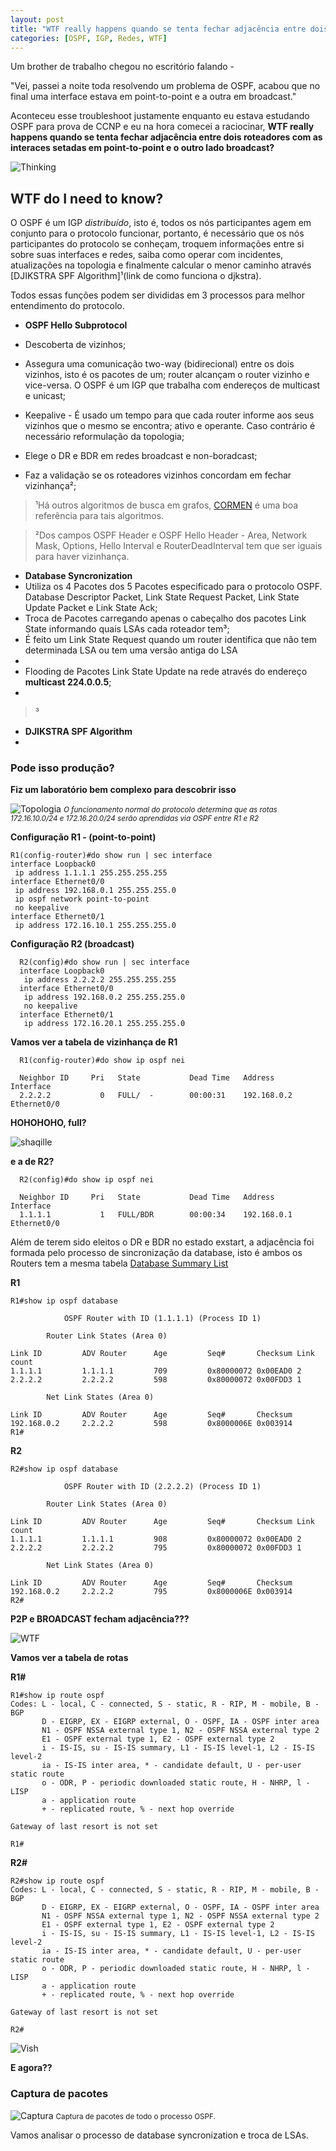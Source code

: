 ```yaml
---
layout: post
title: "WTF really happens quando se tenta fechar adjacência entre dois roteadores com as interaces setadas em point-to-point e o outro lado broadcast?"
categories: [OSPF, IGP, Redes, WTF]
---
```



Um brother de trabalho chegou no escritório falando -

"Vei, passei a noite toda resolvendo um problema de OSPF, acabou que no final uma interface estava em point-to-point e a outra em broadcast."

Aconteceu esse troubleshoot justamente enquanto eu estava estudando OSPF para prova de CCNP e eu na hora comecei a raciocinar, **WTF really happens quando se tenta fechar adjacência entre dois roteadores com as interaces setadas em point-to-point e o outro lado broadcast?**

![Thinking](https://media.giphy.com/media/DfSXiR60W9MVq/giphy.gif)


## WTF do I need to know? ##

O OSPF é um IGP *distribuído*, isto é, todos os nós participantes agem em conjunto para o protocolo funcionar, portanto, é necessário que os nós participantes do protocolo se conheçam, troquem informações entre si sobre suas interfaces e redes, saiba como operar com incidentes, atualizações na topologia e finalmente calcular o menor caminho através [DJIKSTRA SPF Algorithm]¹(link de como funciona o djkstra).

Todos essas funções podem ser divididas em 3 processos para melhor entendimento do protocolo.

- **OSPF Hello Subprotocol**

 - Descoberta de vizinhos;
 - Assegura uma comunicação two-way (bidirecional) entre os dois vizinhos, isto é os pacotes de um; router alcançam o router vizinho e vice-versa. O OSPF é um IGP que trabalha com endereços de multicast e unicast;
 - Keepalive - É usado um tempo para que cada router informe aos seus vizinhos que o mesmo se encontra; ativo e operante. Caso contrário é necessário reformulação da topologia;
 - Elege o DR e BDR em redes broadcast e non-boradcast;
 - Faz a validação se os roteadores vizinhos concordam em fechar vizinhança²;

> ¹Há outros algoritmos de busca em grafos, [CORMEN]() é uma boa referência para tais algoritmos.

> ²Dos campos OSPF Header e OSPF Hello Header - Area, Network Mask, Options, Hello Interval e RouterDeadInterval tem que ser iguais para haver vizinhança.


- **Database Syncronization**
 - Utiliza os 4 Pacotes dos 5 Pacotes especificado para o protocolo OSPF. Database Descriptor Packet, Link State Request Packet, Link State Update Packet e Link State Ack;
 - Troca de Pacotes carregando apenas o cabeçalho dos pacotes Link State informando quais LSAs cada roteador tem³;
 - É feito um Link State Request quando um router identifica que não tem determinada LSA ou tem uma versão antiga do LSA
 -
 - Flooding de Pacotes Link State Update na rede através do endereço **multicast 224.0.0.5**;
 -

 > ³

- **DJIKSTRA SPF Algorithm**
 -
 
### Pode isso produção? ###

**Fiz um laboratório bem complexo para descobrir isso**

![Topologia](/images/topologia1.png)
<small> *O funcionamento normal do protocolo determina que as rotas 172.16.10.0/24 e 172.16.20.0/24 serão aprendidas via OSPF entre R1 e R2* </small>

**Configuração R1 - (point-to-point)**

```
R1(config-router)#do show run | sec interface
interface Loopback0
 ip address 1.1.1.1 255.255.255.255
interface Ethernet0/0
 ip address 192.168.0.1 255.255.255.0
 ip ospf network point-to-point
 no keepalive
interface Ethernet0/1
 ip address 172.16.10.1 255.255.255.0

```

**Configuração R2 (broadcast)**
```
  R2(config)#do show run | sec interface
  interface Loopback0
   ip address 2.2.2.2 255.255.255.255
  interface Ethernet0/0
   ip address 192.168.0.2 255.255.255.0
   no keepalive
  interface Ethernet0/1
   ip address 172.16.20.1 255.255.255.0

```

**Vamos ver a tabela de vizinhança de R1**

```
  R1(config-router)#do show ip ospf nei

  Neighbor ID     Pri   State           Dead Time   Address         Interface
  2.2.2.2           0   FULL/  -        00:00:31    192.168.0.2     Ethernet0/0

```

**HOHOHOHO, full?**

![shaqille](https://media.giphy.com/media/go3X4svFhKdzi/giphy.gif)

**e a de R2?**

```
  R2(config)#do show ip ospf nei

  Neighbor ID     Pri   State           Dead Time   Address         Interface
  1.1.1.1           1   FULL/BDR        00:00:34    192.168.0.1     Ethernet0/0

```
Além de terem sido eleitos o DR e BDR no estado exstart, a adjacência foi formada pelo processo de sincronização da database, isto é ambos os Routers tem a mesma tabela [Database Summary List](https://tools.ietf.org/html/rfc2328#section-10)

**R1**
```
R1#show ip ospf database

            OSPF Router with ID (1.1.1.1) (Process ID 1)

		Router Link States (Area 0)

Link ID         ADV Router      Age         Seq#       Checksum Link count
1.1.1.1         1.1.1.1         709         0x80000072 0x00EAD0 2
2.2.2.2         2.2.2.2         598         0x80000072 0x00FDD3 1

		Net Link States (Area 0)

Link ID         ADV Router      Age         Seq#       Checksum
192.168.0.2     2.2.2.2         598         0x8000006E 0x003914
R1#
```
**R2**
```
R2#show ip ospf database

            OSPF Router with ID (2.2.2.2) (Process ID 1)

		Router Link States (Area 0)

Link ID         ADV Router      Age         Seq#       Checksum Link count
1.1.1.1         1.1.1.1         908         0x80000072 0x00EAD0 2
2.2.2.2         2.2.2.2         795         0x80000072 0x00FDD3 1

		Net Link States (Area 0)

Link ID         ADV Router      Age         Seq#       Checksum
192.168.0.2     2.2.2.2         795         0x8000006E 0x003914
R2#

```
**P2P e BROADCAST fecham adjacência???**

![WTF](https://media.giphy.com/media/ukGm72ZLZvYfS/giphy.gif)

**Vamos ver a tabela de rotas**

**R1#**
```
R1#show ip route ospf
Codes: L - local, C - connected, S - static, R - RIP, M - mobile, B - BGP
       D - EIGRP, EX - EIGRP external, O - OSPF, IA - OSPF inter area
       N1 - OSPF NSSA external type 1, N2 - OSPF NSSA external type 2
       E1 - OSPF external type 1, E2 - OSPF external type 2
       i - IS-IS, su - IS-IS summary, L1 - IS-IS level-1, L2 - IS-IS level-2
       ia - IS-IS inter area, * - candidate default, U - per-user static route
       o - ODR, P - periodic downloaded static route, H - NHRP, l - LISP
       a - application route
       + - replicated route, % - next hop override

Gateway of last resort is not set

R1#
```
**R2#**
```
R2#show ip route ospf
Codes: L - local, C - connected, S - static, R - RIP, M - mobile, B - BGP
       D - EIGRP, EX - EIGRP external, O - OSPF, IA - OSPF inter area
       N1 - OSPF NSSA external type 1, N2 - OSPF NSSA external type 2
       E1 - OSPF external type 1, E2 - OSPF external type 2
       i - IS-IS, su - IS-IS summary, L1 - IS-IS level-1, L2 - IS-IS level-2
       ia - IS-IS inter area, * - candidate default, U - per-user static route
       o - ODR, P - periodic downloaded static route, H - NHRP, l - LISP
       a - application route
       + - replicated route, % - next hop override

Gateway of last resort is not set

R2#

```

![Vish](https://media.giphy.com/media/SDogLD4FOZMM8/giphy.gif)


**E agora??**

### Captura de pacotes ###

![Captura](/images/captura-topologia1.png)
<small> Captura de pacotes de todo o processo OSPF.</small>

Vamos analisar o processo de database syncronization e troca de LSAs.
